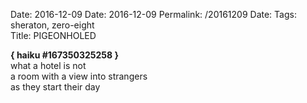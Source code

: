 Date: 2016-12-09
Date: 2016-12-09
Permalink: /20161209
Date: 
Tags: sheraton, zero-eight  
Title: PIGEONHOLED
  
**{ haiku #167350325258 }**  
what a hotel is not  
a room with a view into strangers  
as they start their day  
